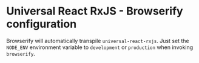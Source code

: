 # Universal React RxJS - Browserify configuration

Browserify will automatically transpile `universal-react-rxjs`. Just set the
`NODE_ENV` environment variable to `development` or `production` when invoking
`browserify`.
